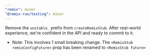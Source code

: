 ```yaml
---
"remix": minor
"@remix-run/testing": minor
---
```


Remove the `unstable_` prefix from `createRemixStub`. After real-world experience, we're confident in the API and ready to commit to it.

- Note: This involves 1 small breaking change. The `<RemixStub remixConfigFuture>` prop has been renamed to `<RemixStub future>`
